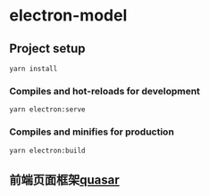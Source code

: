 # electron-model

## Project setup
```
yarn install
```

### Compiles and hot-reloads for development
```
yarn electron:serve
```

### Compiles and minifies for production
```
yarn electron:build
```

## 前端页面框架[quasar](https://quasar.dev/)
